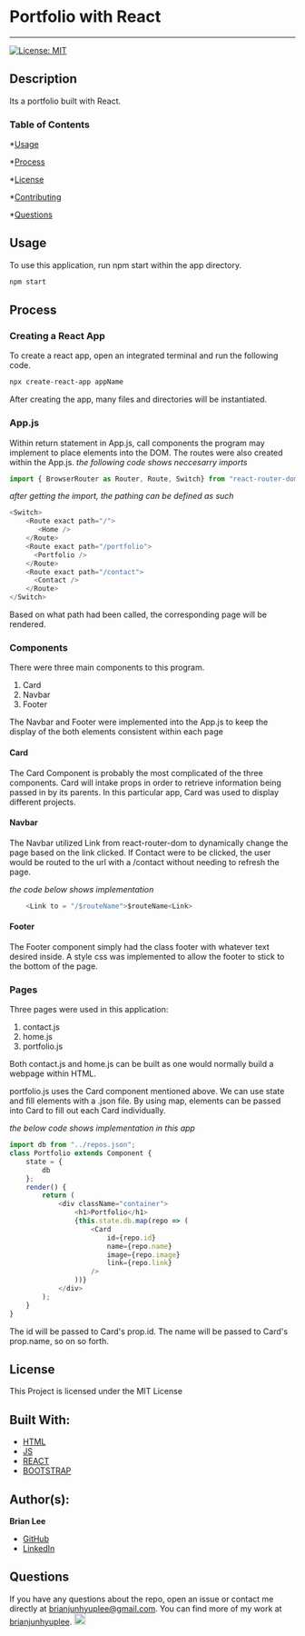 # Portfolio with React
<hr>

[![License: MIT](https://img.shields.io/badge/License-MIT-blue.svg)](https://opensource.org/licenses/MIT)

## Description

Its a portfolio built with React.

<!-- ![Image of Webstite](public/assets/images/web.png) -->

### Table of Contents

*[Usage](#usage)

*[Process](#process)

*[License](#license)

*[Contributing](#contributing)

*[Questions](#questions)


## Usage
 
To use this application, run npm start within the app directory.

```bash
npm start
```

## Process

### Creating a React App

To create a react app, open an integrated terminal and run the following code.

```bash
npx create-react-app appName
```

After creating the app, many files and directories will be instantiated.

### App.js

Within return statement in App.js, call components the program may implement to place elements into the DOM.
The routes were also created within the App.js.
*the following code shows neccesarry imports*

```js
import { BrowserRouter as Router, Route, Switch} from "react-router-dom";
```
*after getting the import, the pathing can be defined as such*

```js
<Switch>
    <Route exact path="/">
       <Home /> 
    </Route>
    <Route exact path="/portfolio">
      <Portfolio />
    </Route>
    <Route exact path="/contact">
      <Contact />
    </Route>
</Switch>
```

Based on what path had been called, the corresponding page will be rendered.

### Components

There were three main components to this program.
1. Card
2. Navbar
3. Footer

The Navbar and Footer were implemented into the App.js to keep the display of the both elements consistent within each page

#### Card

The Card Component is probably the most complicated of the three components. Card will intake props in order to retrieve information being passed in by its parents. In this particular app, Card was used to display different projects. 

#### Navbar

The Navbar utilized Link from react-router-dom to dynamically change the page based on the link clicked. If Contact were to be clicked, the user would be routed to the url with a /contact without needing to refresh the page.

*the code below shows implementation*
```js
    <Link to = "/$routeName">$routeName<Link>
```

#### Footer

The Footer component simply had the class footer with whatever text desired inside. A style css was implemented to allow the footer to stick to the bottom of the page.

### Pages

Three pages were used in this application:
1. contact.js
2. home.js
3. portfolio.js

Both contact.js and home.js can be built as one would normally build a webpage within HTML.

portfolio.js uses the Card component mentioned above. We can use state and fill elements with a .json file. By using map, elements can be passed into Card to fill out each Card individually.

*the below code shows implementation in this app*

```js
import db from "../repos.json";
class Portfolio extends Component {
    state = {
        db
    };
    render() {
        return (
            <div className="container">
                <h1>Portfolio</h1>
                {this.state.db.map(repo => (
                    <Card
                        id={repo.id}
                        name={repo.name}
                        image={repo.image}
                        link={repo.link}
                    />
                ))}
            </div>
        );
    }
}
```

The id will be passed to Card's prop.id. The name will be passed to Card's prop.name, so on so forth.

## License

This Project is licensed under the MIT License

## Built With:
* [HTML](https://developer.mozilla.org/en-US/docs/Web/HTML)
* [JS](https://developer.mozilla.org/en-US/docs/Web/JS)
* [REACT](https://developer.mozilla.org/en-US/docs/Web/React)
* [BOOTSTRAP](https://developer.mozilla.org/en-US/docs/Web/BootStrap)


## Author(s):
**Brian Lee**
* [GitHub](https://github.com/brianjunhyuplee)
* [LinkedIn](https://www.linkedin.com/in/brian-lee-559208187/)


## Questions

If you have any questions about the repo, open an issue or contact me directly at [brianjunhyuplee@gmail.com](brianjunhyup@gmail.com). You can find more of my work at [brianjunhyuplee](https://github.com/brianjunhyuplee). <img src = "https://avatars3.githubusercontent.com/u/70872311?v=4" width = 20 alt = "github profile picture">
    


